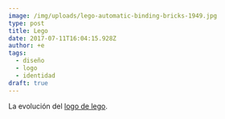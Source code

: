 ```yaml
---
image: /img/uploads/lego-automatic-binding-bricks-1949.jpg
type: post
title: Lego
date: 2017-07-11T16:04:15.928Z
author: +e
tags:
  - diseño
  - logo
  - identidad
draft: true
---
```

La evolución del [logo de lego](http://www.logodesignlove.com/lego-logo).
